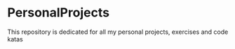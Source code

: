 # PersonalProjects
This repository is dedicated for all my personal projects, exercises and code katas
